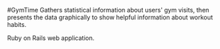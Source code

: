 #GymTime
Gathers statistical information about users' gym visits, then presents the data graphically to show helpful information about workout habits. 

Ruby on Rails web application.
